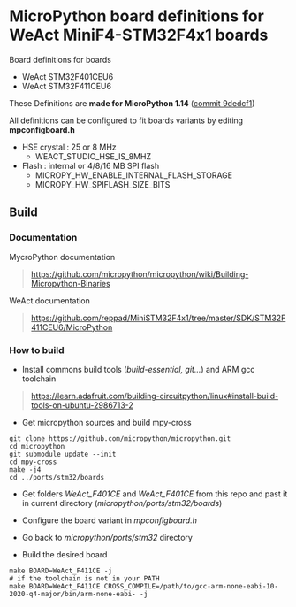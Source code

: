 # MicroPython board definitions for WeAct MiniF4-STM32F4x1 boards

Board definitions for boards
* WeAct STM32F401CEU6
* WeAct STM32F411CEU6

These Definitions are **made for MicroPython 1.14** ([commit 9dedcf1](https://github.com/micropython/micropython/tree/9dedcf122d19c6b7452adb48ff5567509adfb073))

All definitions can be configured to fit boards variants by editing **mpconfigboard.h**
* HSE crystal : 25 or 8 MHz
    * WEACT_STUDIO_HSE_IS_8MHZ
* Flash : internal or 4/8/16 MB SPI flash
    * MICROPY_HW_ENABLE_INTERNAL_FLASH_STORAGE
    * MICROPY_HW_SPIFLASH_SIZE_BITS


## Build

### Documentation

MycroPython documentation
> https://github.com/micropython/micropython/wiki/Building-Micropython-Binaries

WeAct documentation
> https://github.com/reppad/MiniSTM32F4x1/tree/master/SDK/STM32F411CEU6/MicroPython

### How to build

* Install commons build tools (*build-essential, git...*) and ARM gcc toolchain
> https://learn.adafruit.com/building-circuitpython/linux#install-build-tools-on-ubuntu-2986713-2


* Get micropython sources and build mpy-cross
```
git clone https://github.com/micropython/micropython.git
cd micropython
git submodule update --init
cd mpy-cross
make -j4
cd ../ports/stm32/boards
```

* Get folders *WeAct_F401CE* and *WeAct_F401CE* from this repo and past it in current directory (*micropython/ports/stm32/boards*)

* Configure the board variant in *mpconfigboard.h*

* Go back to *micropython/ports/stm32* directory

* Build the desired board
```
make BOARD=WeAct_F411CE -j
# if the toolchain is not in your PATH
make BOARD=WeAct_F411CE CROSS_COMPILE=/path/to/gcc-arm-none-eabi-10-2020-q4-major/bin/arm-none-eabi- -j
```
